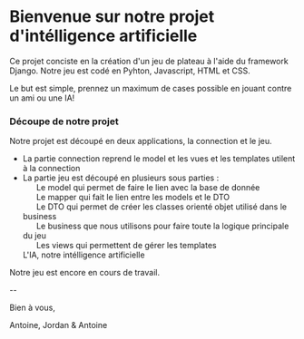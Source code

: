 # Bienvenue sur notre projet d'intélligence artificielle

Ce projet conciste en la création d'un jeu de plateau à l'aide du framework Django. Notre jeu est codé en Pyhton, Javascript, HTML et CSS. 

Le but est simple, prennez un maximum de cases possible en jouant contre un ami ou une IA! 

### Découpe de notre projet

Notre projet est découpé en deux applications, la connection et le jeu. <br>
- La partie connection reprend le model et les vues et les templates utilent à la connection <br>
- La partie jeu est découpé en plusieurs sous parties : <br>
        &nbsp;&nbsp;&nbsp;&nbsp;&nbsp; Le model qui permet de faire le lien avec la base de donnée <br>
        &nbsp;&nbsp;&nbsp;&nbsp;&nbsp; Le mapper qui fait le lien entre les models et le DTO <br>
        &nbsp;&nbsp;&nbsp;&nbsp;&nbsp; Le DTO qui permet de créer les classes orienté objet utilisé dans le business <br>
        &nbsp;&nbsp;&nbsp;&nbsp;&nbsp; Le business que nous utilisons pour faire toute la logique principale du jeu <br>
        &nbsp;&nbsp;&nbsp;&nbsp;&nbsp; Les views qui permettent de gérer les templates <br>
    L'IA, notre intélligence artificielle <br>

Notre jeu est encore en cours de travail. 

--

Bien à vous,  <br>

Antoine, Jordan & Antoine  <br>



























